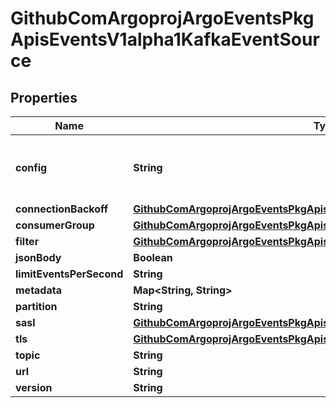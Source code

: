 

# GithubComArgoprojArgoEventsPkgApisEventsV1alpha1KafkaEventSource


## Properties

Name | Type | Description | Notes
------------ | ------------- | ------------- | -------------
**config** | **String** | Yaml format Sarama config for Kafka connection. It follows the struct of sarama.Config. See https://github.com/IBM/sarama/blob/main/config.go e.g.  consumer:   fetch:     min: 1 net:   MaxOpenRequests: 5  +optional |  [optional]
**connectionBackoff** | [**GithubComArgoprojArgoEventsPkgApisEventsV1alpha1Backoff**](GithubComArgoprojArgoEventsPkgApisEventsV1alpha1Backoff.md) |  |  [optional]
**consumerGroup** | [**GithubComArgoprojArgoEventsPkgApisEventsV1alpha1KafkaConsumerGroup**](GithubComArgoprojArgoEventsPkgApisEventsV1alpha1KafkaConsumerGroup.md) |  |  [optional]
**filter** | [**GithubComArgoprojArgoEventsPkgApisEventsV1alpha1EventSourceFilter**](GithubComArgoprojArgoEventsPkgApisEventsV1alpha1EventSourceFilter.md) |  |  [optional]
**jsonBody** | **Boolean** |  |  [optional]
**limitEventsPerSecond** | **String** |  |  [optional]
**metadata** | **Map&lt;String, String&gt;** |  |  [optional]
**partition** | **String** |  |  [optional]
**sasl** | [**GithubComArgoprojArgoEventsPkgApisEventsV1alpha1SASLConfig**](GithubComArgoprojArgoEventsPkgApisEventsV1alpha1SASLConfig.md) |  |  [optional]
**tls** | [**GithubComArgoprojArgoEventsPkgApisEventsV1alpha1TLSConfig**](GithubComArgoprojArgoEventsPkgApisEventsV1alpha1TLSConfig.md) |  |  [optional]
**topic** | **String** |  |  [optional]
**url** | **String** |  |  [optional]
**version** | **String** |  |  [optional]



